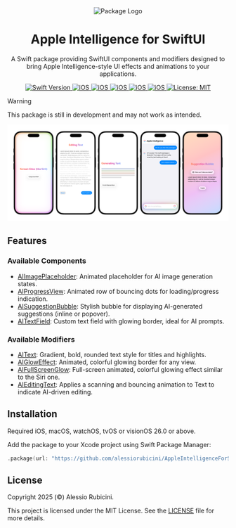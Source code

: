 <div align="center">
  <img width="300" height="300" src="/Resources/Icon.png" alt="Package Logo">
  <h1><b>Apple Intelligence for SwiftUI</b></h1>
  <p>
    A Swift package providing SwiftUI components and modifiers designed to bring Apple Intelligence-style UI effects and animations to your applications.
    <br>
  </p>
</div>

<div align="center">
  <a href="https://swift.org">
    <img src="https://img.shields.io/badge/Swift-6.0-orange.svg" alt="Swift Version">
  </a>
  <a href="https://www.apple.com/ios/">
    <img src="https://img.shields.io/badge/iOS-26%2B-blue.svg" alt="iOS">
  </a>
  <a href="https://www.apple.com/macOS/">
    <img src="https://img.shields.io/badge/macOS-26%2B-blue.svg" alt="iOS">
  </a>
  <a href="https://www.apple.com/watchOS/">
    <img src="https://img.shields.io/badge/watchOS-26%2B-blue.svg" alt="iOS">
  </a>
  <a href="https://www.apple.com/tvOS/">
    <img src="https://img.shields.io/badge/tvOS-26%2B-blue.svg" alt="iOS">
  </a>
  <a href="https://www.apple.com/visionOS/">
    <img src="https://img.shields.io/badge/visionOS-26%2B-blue.svg" alt="iOS">
  </a>
  <a href="LICENSE">
    <img src="https://img.shields.io/badge/License-MIT-green.svg" alt="License: MIT">
  </a>
</div>

> [!WARNING]  
> This package is still in development and may not work as intended.


![Package Preview](/Resources/Preview.png)

## Features

### Available Components
- [AIImagePlaceholder](Sources/AppleIntelligenceForSwiftUI/Components/AIImagePlaceholder): Animated placeholder for AI image generation states.
- [AIProgressView](Sources/AppleIntelligenceForSwiftUI/Components/AIProgressView): Animated row of bouncing dots for loading/progress indication.
- [AISuggestionBubble](Sources/AppleIntelligenceForSwiftUI/Components/AISuggestionBubble): Stylish bubble for displaying AI-generated suggestions (inline or popover).
- [AITextField](Sources/AppleIntelligenceForSwiftUI/Components/AITextField): Custom text field with glowing border, ideal for AI prompts.

### Available Modifiers
- [AIText](Sources/AppleIntelligenceForSwiftUI/Modifiers/AIText): Gradient, bold, rounded text style for titles and highlights.
- [AIGlowEffect](Sources/AppleIntelligenceForSwiftUI/Modifiers/AIGlowEffect): Animated, colorful glowing border for any view.
- [AIFullScreenGlow](Sources/AppleIntelligenceForSwiftUI/Modifiers/AIFullScreenGlow): Full-screen animated, colorful glowing effect similar to the Siri one.
- [AIEditingText](Sources/AppleIntelligenceForSwiftUI/Modifiers/AIEditingText): Applies a scanning and bouncing animation to Text to indicate AI-driven editing.

## Installation
Required iOS, macOS, watchOS, tvOS or visionOS 26.0 or above.

Add the package to your Xcode project using Swift Package Manager:
```swift
.package(url: "https://github.com/alessiorubicini/AppleIntelligenceForSwiftUI.git", from: "0.1")
```


## License
Copyright 2025 (©) Alessio Rubicini.

This project is licensed under the MIT License. See the [LICENSE](LICENSE) file for more details.


